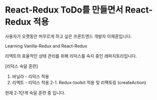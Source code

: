 # React-Redux ToDo를 만들면서 React-Redux 적용

사용자가 오랫동안 머무르게 하고 싶은 프론트엔드 개발자 이재훈입니다.

Learning Vanilla-Redux and React-Redux

리액트의 효율적인 상태 관리를 위해 리덕스를 숙지 중인 레파지토리입니다.

[리덕스 숙달 훈련]

1. 바닐라 - 리덕스 적용
2. 리액트 - 리덕스 적용
2-1. Redux-toolkit 적용 및 리팩토링 (createAction)

현재 2-1단계 숙달 훈련 중 입니다.
